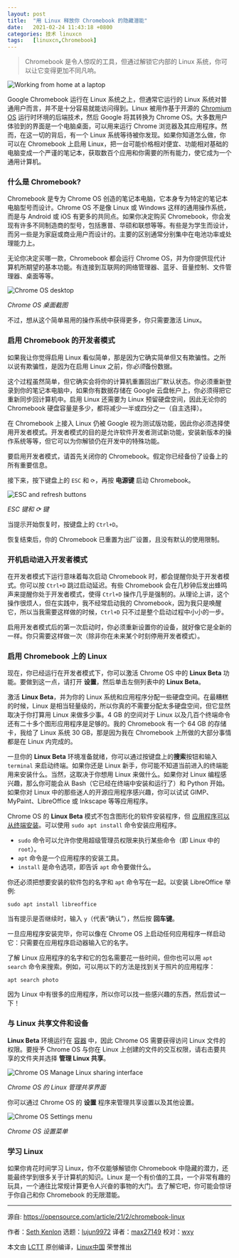 ```yaml
---
layout: post
title:	"用 Linux 释放你 Chromebook 的隐藏潜能"
date:	2021-02-24 11:43:18 +0800 
categories:	技术 linuxcn 
tags:	[linuxcn,Chromebook]
---
```




> 
> Chromebook 是令人惊叹的工具，但通过解锁它内部的 Linux 系统，你可以让它变得更加不同凡响。
> 
> 
> 


![](/Asserts/Images//attachment/album/202102/24/114254qstdq1dhj288jh1z.jpg "Working from home at a laptop")


Google Chromebook 运行在 Linux 系统之上，但通常它运行的 Linux 系统对普通用户而言，并不是十分容易就能访问得到。Linux 被用作基于开源的 [Chromium OS](https://www.chromium.org/chromium-os) 运行时环境的后端技术，然后 Google 将其转换为 Chrome OS。大多数用户体验到的界面是一个电脑桌面，可以用来运行 Chrome 浏览器及其应用程序。然而，在这一切的背后，有一个 Linux 系统等待被你发现。如果你知道怎么做，你可以在 Chromebook 上启用 Linux，把一台可能价格相对便宜、功能相对基础的电脑变成一个严谨的笔记本，获取数百个应用和你需要的所有能力，使它成为一个通用计算机。


### 什么是 Chromebook?


Chromebook 是专为 Chrome OS 创造的笔记本电脑，它本身专为特定的笔记本电脑型号而设计。Chrome OS 不是像 Linux 或 Windows 这样的通用操作系统，而是与 Android 或 iOS 有更多的共同点。如果你决定购买 Chromebook，你会发现有许多不同制造商的型号，包括惠普、华硕和联想等等。有些是为学生而设计，而另一些是为家庭或商业用户而设计的。主要的区别通常分别集中在电池功率或处理能力上。


无论你决定买哪一款，Chromebook 都会运行 Chrome OS，并为你提供现代计算机所期望的基本功能。有连接到互联网的网络管理器、蓝牙、音量控制、文件管理器、桌面等等。


![Chrome OS desktop](/Asserts/Images//attachment/album/202102/24/114320ug7qd0cl26z773l6.png)


*Chrome OS 桌面截图*


不过，想从这个简单易用的操作系统中获得更多，你只需要激活 Linux。


### 启用 Chromebook 的开发者模式


如果我让你觉得启用 Linux 看似简单，那是因为它确实简单但又有欺骗性。之所以说有欺骗性，是因为在启用 Linux 之前，你*必须*备份数据。


这个过程虽然简单，但它确实会将你的计算机重置回出厂默认状态。你必须重新登录到你的笔记本电脑中，如果你有数据存储在 Google 云盘帐户上，你必须得把它重新同步回计算机中。启用 Linux 还需要为 Linux 预留硬盘空间，因此无论你的 Chromebook 硬盘容量是多少，都将减少一半或四分之一（自主选择）。


在 Chromebook 上接入 Linux 仍被 Google 视为测试版功能，因此你必须选择使用开发者模式。开发者模式的目的是允许软件开发者测试新功能，安装新版本的操作系统等等，但它可以为你解锁仍在开发中的特殊功能。


要启用开发者模式，请首先关闭你的 Chromebook。假定你已经备份了设备上的所有重要信息。


接下来，按下键盘上的 `ESC` 和 `⟳`，再按 **电源键** 启动 Chromebook。


![ESC and refresh buttons](/Asserts/Images//attachment/album/202102/24/114321gyawg5gaoc46czyc.png)


*ESC 键和 ⟳ 键*


当提示开始恢复时，按键盘上的 `Ctrl+D`。


恢复结束后，你的 Chromebook 已重置为出厂设置，且没有默认的使用限制。


### 开机启动进入开发者模式


在开发者模式下运行意味着每次启动 Chromebook 时，都会提醒你处于开发者模式。你可以按 `Ctrl+D` 跳过启动延迟。有些 Chromebook 会在几秒钟后发出蜂鸣声来提醒你处于开发者模式，使得 `Ctrl+D` 操作几乎是强制的。从理论上讲，这个操作很烦人，但在实践中，我不经常启动我的 Chromebook，因为我只是唤醒它，所以当我需要这样做的时候，`Ctrl+D` 只不过是整个启动过程中小小的一步。


启用开发者模式后的第一次启动时，你必须重新设置你的设备，就好像它是全新的一样。你只需要这样做一次（除非你在未来某个时刻停用开发者模式）。


### 启用 Chromebook 上的 Linux


现在，你已经运行在开发者模式下，你可以激活 Chrome OS 中的 **Linux Beta** 功能。要做到这一点，请打开 **设置**，然后单击左侧列表中的 **Linux Beta**。


激活 **Linux Beta**，并为你的 Linux 系统和应用程序分配一些硬盘空间。在最糟糕的时候，Linux 是相当轻量级的，所以你真的不需要分配太多硬盘空间，但它显然取决于你打算用 Linux 来做多少事。4 GB 的空间对于 Linux 以及几百个终端命令还有二十多个图形应用程序是足够的。我的 Chromebook 有一个 64 GB 的存储卡，我给了 Linux 系统 30 GB，那是因为我在 Chromebook 上所做的大部分事情都是在 Linux 内完成的。


一旦你的 **Linux Beta** 环境准备就绪，你可以通过按键盘上的**搜索**按钮和输入 `terminal` 来启动终端。如果你还是 Linux 新手，你可能不知道当前进入的终端能用来安装什么。当然，这取决于你想用 Linux 来做什么。如果你对 Linux 编程感兴趣，那么你可能会从 Bash（它已经在终端中安装和运行了）和 Python 开始。如果你对 Linux 中的那些迷人的开源应用程序感兴趣，你可以试试 GIMP、MyPaint、LibreOffice 或 Inkscape 等等应用程序。


Chrome OS 的 **Linux Beta** 模式不包含图形化的软件安装程序，但 [应用程序可以从终端安装](https://opensource.com/article/18/1/how-install-apps-linux)。可以使用 `sudo apt install` 命令安装应用程序。


* `sudo` 命令可以允许你使用超级管理员权限来执行某些命令（即 Linux 中的 `root`）。
* `apt` 命令是一个应用程序的安装工具。
* `install` 是命令选项，即告诉 `apt` 命令要做什么。


你还必须把想要安装的软件包的名字和 `apt` 命令写在一起。以安装 LibreOffice 举例:



```
sudo apt install libreoffice

```

当有提示是否继续时，输入 `y`（代表“确认”），然后按 **回车键**。


一旦应用程序安装完毕，你可以像在 Chrome OS 上启动任何应用程序一样启动它：只需要在应用程序启动器输入它的名字。


了解 Linux 应用程序的名字和它的包名需要花一些时间，但你也可以用 `apt search` 命令来搜索。例如，可以用以下的方法是找到关于照片的应用程序：



```
apt search photo

```

因为 Linux 中有很多的应用程序，所以你可以找一些感兴趣的东西，然后尝试一下！


### 与 Linux 共享文件和设备


**Linux Beta** 环境运行在 [容器](https://opensource.com/resources/what-are-linux-containers) 中，因此 Chrome OS 需要获得访问 Linux 文件的权限。要授予 Chrome OS 与你在 Linux 上创建的文件的交互权限，请右击要共享的文件夹并选择 **管理 Linux 共享**。


![Chrome OS Manage Linux sharing interface](/Asserts/Images//attachment/album/202102/24/114321pzfo4qwsr4bsnzvs.png)


*Chrome OS 的 Linux 管理共享界面*


你可以通过 Chrome OS 的 **设置** 程序来管理共享设置以及其他设置。


![Chrome OS Settings menu](/Asserts/Images//attachment/album/202102/24/114321e1z9zc50ki3575zi.png)


*Chrome OS 设置菜单*


### 学习 Linux


如果你肯花时间学习 Linux，你不仅能够解锁你 Chromebook 中隐藏的潜力，还能最终学到很多关于计算机的知识。Linux 是一个有价值的工具，一个非常有趣的玩具，一个通往比常规计算更令人兴奋的事物的大门。去了解它吧，你可能会惊讶于你自己和你 Chromebook 的无限潜能。




---


源自: <https://opensource.com/article/21/2/chromebook-linux>


作者：[Seth Kenlon](https://opensource.com/users/seth) 选题：[lujun9972](https://github.com/lujun9972) 译者：[max27149](https://github.com/max27149) 校对：[wxy](https://github.com/wxy)


本文由 [LCTT](https://github.com/LCTT/TranslateProject) 原创编译，[Linux中国](https://linux.cn/) 荣誉推出
